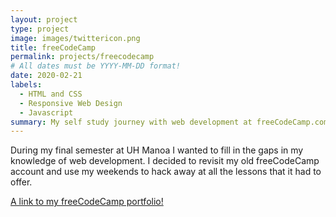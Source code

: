 ```yaml
---
layout: project
type: project
image: images/twittericon.png
title: freeCodeCamp
permalink: projects/freecodecamp
# All dates must be YYYY-MM-DD format!
date: 2020-02-21
labels:
  - HTML and CSS
  - Responsive Web Design
  - Javascript
summary: My self study journey with web development at freeCodeCamp.com during my final semester at UH Manoa. In it I completed various Codepen projects.
---
```



During my final semester at UH Manoa I wanted to fill in the gaps in my knowledge of web development. I decided to revisit my old freeCodeCamp account and use my weekends to hack away at all the lessons that it had to offer.


<a href="https://www.freecodecamp.org/willardperalta">A link to my freeCodeCamp portfolio!</a>